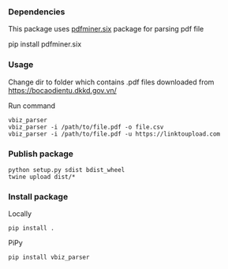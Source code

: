 ### Dependencies

This package uses [pdfminer.six](https://pypi.org/project/pdfminer.six/) package for parsing pdf file

pip install pdfminer.six

### Usage

Change dir to folder which contains .pdf files downloaded from https://bocaodientu.dkkd.gov.vn/

Run command

```
vbiz_parser
vbiz_parser -i /path/to/file.pdf -o file.csv
vbiz_parser -i /path/to/file.pdf -u https://linktoupload.com
```

### Publish package

```
python setup.py sdist bdist_wheel
twine upload dist/*
```

### Install package

Locally
```
pip install .
```

PiPy
```
pip install vbiz_parser
```
